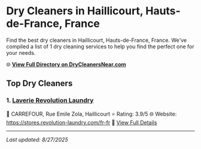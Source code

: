 # Dry Cleaners in Haillicourt, Hauts-de-France, France

Find the best dry cleaners in Haillicourt, Hauts-de-France, France. We've compiled a list of 1 dry cleaning services to help you find the perfect one for your needs.

🌐 **[View Full Directory on DryCleanersNear.com](https://drycleanersnear.com/city/France/Hauts-de-France/Haillicourt)**

## Top Dry Cleaners

### 1. [Laverie Revolution Laundry](https://drycleanersnear.com/dryCleaner/68ae67fdc95ff2c6096b1bcf/laverie-revolution-laundry)
📍 CARREFOUR, Rue Emile Zola, Haillicourt
⭐ Rating: 3.9/5
🌐 Website: https://stores.revolution-laundry.com/fr-fr
🔗 [View Full Details](https://drycleanersnear.com/dryCleaner/68ae67fdc95ff2c6096b1bcf/laverie-revolution-laundry)


---

*Last updated: 8/27/2025*
